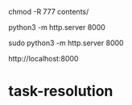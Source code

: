 chmod -R 777 contents/




python3 -m http.server 8000


sudo python3 -m http.server 8000



http://localhost:8000

# task-resolution
